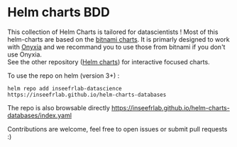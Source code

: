 # Helm charts BDD

This collection of Helm Charts is tailored for datascientists !
Most of this helm-charts are based on the [bitnami charts](https://github.com/bitnami/charts).
It is primarly designed to work with [Onyxia](https://github.com/inseefrlab/onyxia) and we recommand you to use those from bitnami if you don't use Onyxia.  
See the other repository ([Helm charts](https://github.com/inseefrlab/helm-charts-interactive-services)) for interactive focused charts.

To use the repo on helm (version 3+) :

```
helm repo add inseefrlab-datascience https://inseefrlab.github.io/helm-charts-databases
```

The repo is also browsable directly https://inseefrlab.github.io/helm-charts-databases/index.yaml

Contributions are welcome, feel free to open issues or submit pull requests :)
